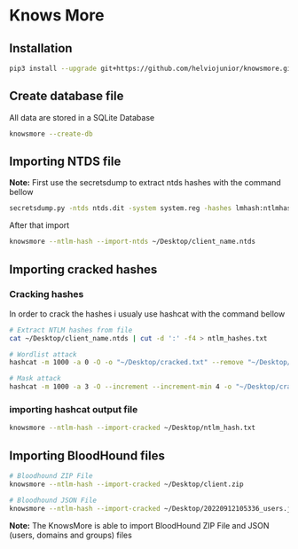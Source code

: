 # Knows More

## Installation

```bash
pip3 install --upgrade git+https://github.com/helviojunior/knowsmore.git#egg=knowsmore
```

## Create database file

All data are stored in a SQLite Database

```bash
knowsmore --create-db
```

## Importing NTDS file

**Note:** First use the secretsdump to extract ntds hashes with the command bellow

```bash
secretsdump.py -ntds ntds.dit -system system.reg -hashes lmhash:ntlmhash LOCAL -outputfile ~/Desktop/client_name
```

After that import

```bash
knowsmore --ntlm-hash --import-ntds ~/Desktop/client_name.ntds
```

## Importing cracked hashes

### Cracking hashes

In order to crack the hashes i usualy use hashcat with the command bellow

```bash
# Extract NTLM hashes from file
cat ~/Desktop/client_name.ntds | cut -d ':' -f4 > ntlm_hashes.txt

# Wordlist attack
hashcat -m 1000 -a 0 -O -o "~/Desktop/cracked.txt" --remove "~/Desktop/ntlm_hash.txt" "~/Desktop/Wordlist/*"

# Mask attack
hashcat -m 1000 -a 3 -O --increment --increment-min 4 -o "~/Desktop/cracked.txt" --remove "~/Desktop/ntlm_hash.txt" ?a?a?a?a?a?a?a?a
```

### importing hashcat output file

```bash
knowsmore --ntlm-hash --import-cracked ~/Desktop/ntlm_hash.txt
```

## Importing BloodHound files

```bash
# Bloodhound ZIP File
knowsmore --ntlm-hash --import-cracked ~/Desktop/client.zip

# Bloodhound JSON File
knowsmore --ntlm-hash --import-cracked ~/Desktop/20220912105336_users.json
```

**Note:** The KnowsMore is able to import BloodHound ZIP File and JSON (users, domains and groups) files

